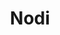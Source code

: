 ---
title: Nodi
headline: Build a graph of references between Markdown files.
state: archived
feature: false 
startDate: 02-06-2023
endDate: 03-14-2023
github: https://github.com/magnetardev/nodi
languages: [rust]
---